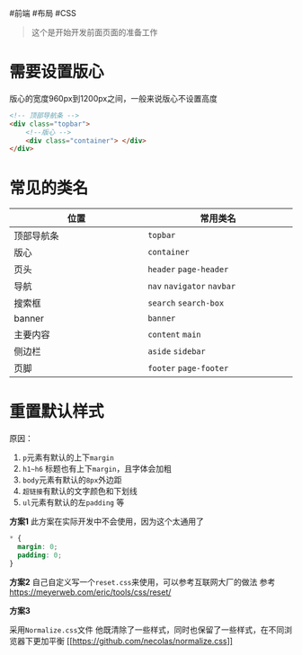 #前端 #布局 #CSS 

> 这个是开始开发前面页面的准备工作


# 需要设置版心

版心的宽度960px到1200px之间，一般来说版心不设置高度

```html
<!-- 顶部导航条 -->
<div class="topbar">
	<!--版心 -->
	<div class="container"> </div>
</div>
```

# 常见的类名

| 位置 <img width="200"> | 常用类名<img width="200">        |
| -------------------- | ---------------------------- |
| 顶部导航条                | `topbar`                     |
| 版心                   | `container`                  |
| 页头                   | `header` `page-header`       |
| 导航                   | `nav`  `navigator`  `navbar` |
| 搜索框                  | `search`  `search-box`       |
| banner               | `banner`                     |
| 主要内容                 | `content`  `main`            |
| 侧边栏                  | `aside`  `sidebar`           |
| 页脚                   | `footer`  `page-footer`      |

# 重置默认样式

原因：
1. `p`元素有默认的上下`margin`
2. `h1~h6` 标题也有上下`margin`，且字体会加粗
3. `body`元素有默认的`8px`外边距
4. `超链接`有默认的文字颜色和下划线
5. `ul`元素有默认的左`padding`
等

**方案1**
此方案在实际开发中不会使用，因为这个太通用了

```css
* {
  margin: 0;
  padding: 0;
}
```

**方案2**
自己自定义写一个`reset.css`来使用，可以参考互联网大厂的做法
参考 https://meyerweb.com/eric/tools/css/reset/

**方案3**

采用`Normalize.css`文件
他既清除了一些样式，同时也保留了一些样式，在不同浏览器下更加平衡
[[https://github.com/necolas/normalize.css]]